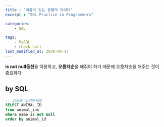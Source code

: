 ```yaml
---
title : "이름이 있는 동물의 아이디"
excerpt : "SQL Practice in Programmers"

categories:
    - SQL

tags:
    - MySQL
    - check null
last_modified_at: 2020-04-17
---
```


**is not null옵션**을 이용하고, **오름차순**을 해줘야 하기 때문에 오름차순을 해주는 것이 중요하다

## by SQL

```sql
-- 코드를 입력하세요
SELECT ANIMAL_ID
from animal_ins
where name is not null
order by animal_id
```